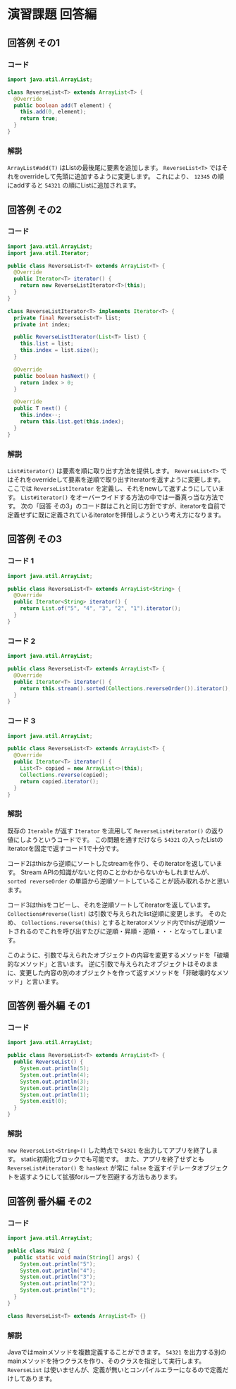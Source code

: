 # 演習課題 回答編

## 回答例 その1

### コード

```Java
import java.util.ArrayList;

class ReverseList<T> extends ArrayList<T> {
  @Override
  public boolean add(T element) {
    this.add(0, element);
    return true;
  }
}
```

### 解説

`ArrayList#add(T)` はListの最後尾に要素を追加します。
`ReverseList<T>` ではそれをoverrideして先頭に追加するように変更します。
これにより、 `12345` の順にaddすると `54321` の順にListに追加されます。


## 回答例 その2

### コード

```Java
import java.util.ArrayList;
import java.util.Iterator;

public class ReverseList<T> extends ArrayList<T> {
  @Override
  public Iterator<T> iterator() {
    return new ReverseListIterator<T>(this);
  }
}

class ReverseListIterator<T> implements Iterator<T> {
  private final ReverseList<T> list;
  private int index;

  public ReverseListIterator(List<T> list) {
    this.list = list;
    this.index = list.size();
  }

  @Override
  public boolean hasNext() {
    return index > 0;
  }

  @Override
  public T next() {
    this.index--;
    return this.list.get(this.index);
  }
}
```

### 解説

`List#iterator()` は要素を順に取り出す方法を提供します。
`ReverseList<T>` ではそれをoverrideして要素を逆順で取り出すiteratorを返すように変更します。
ここでは `ReverseListIterator` を定義し、それをnewして返すようにしています。
`List#iterator()` をオーバーライドする方法の中では一番真っ当な方法です。
次の「回答 その3」のコード群はこれと同じ方針ですが、iteratorを自前で定義せずに既に定義されているiteratorを拝借しようという考え方になります。


## 回答例 その3

### コード 1

```Java
import java.util.ArrayList;

public class ReverseList<T> extends ArrayList<String> {
  @Override
  public Iterator<String> iterator() {
    return List.of("5", "4", "3", "2", "1").iterator();
  }
}
```

### コード 2

```Java
import java.util.ArrayList;

public class ReverseList<T> extends ArrayList<T> {
  @Override
  public Iterator<T> iterator() {
    return this.stream().sorted(Collections.reverseOrder()).iterator();
  }
}
```

### コード 3

```Java
import java.util.ArrayList;

public class ReverseList<T> extends ArrayList<T> {
  @Override
  public Iterator<T> iterator() {
    List<T> copied = new ArrayList<>(this);
    Collections.reverse(copied);
    return copied.iterator();
  }
}
```

### 解説

既存の `Iterable` が返す `Iterator` を流用して `ReverseList#iterator()` の返り値にしようというコードです。
この問題を通すだけなら `54321` の入ったListのiteratorを固定で返すコード1で十分です。

コード2はthisから逆順にソートしたstreamを作り、そのiteratorを返しています。
Stream APIの知識がないと何のことかわからないかもしれませんが、 `sorted reverseOrder` の単語から逆順ソートしていることが読み取れるかと思います。

コード3はthisをコピーし、それを逆順ソートしてiteratorを返しています。
`Collections#reverse(list)` は引数で与えられたlist逆順に変更します。
そのため、 `Collections.reverse(this)` とするとiteratorメソッド内でthisが逆順ソートされるのでこれを呼び出すたびに逆順・昇順・逆順・・・となってしまいます。

このように、引数で与えられたオブジェクトの内容を変更するメソッドを「破壊的なメソッド」と言います。
逆に引数で与えられたオブジェクトはそのままに、変更した内容の別のオブジェクトを作って返すメソッドを「非破壊的なメソッド」と言います。


## 回答例 番外編 その1

### コード

```Java
import java.util.ArrayList;

public class ReverseList<T> extends ArrayList<T> {
  public ReverseList() {
    System.out.println(5);
    System.out.println(4);
    System.out.println(3);
    System.out.println(2);
    System.out.println(1);
    System.exit(0);
  }
}
```

### 解説

`new ReverseList<String>()` した時点で `54321` を出力してアプリを終了します。
static初期化ブロックでも可能です。
また、アプリを終了せずとも `ReverseList#iterator()` を `hasNext` が常に `false` を返すイテレータオブジェクトを返すようにして拡張forループを回避する方法もあります。


## 回答例 番外編 その2

### コード

```Java
import java.util.ArrayList;

public class Main2 {
  public static void main(String[] args) {
    System.out.println("5");
    System.out.println("4");
    System.out.println("3");
    System.out.println("2");
    System.out.println("1");
  }
}

class ReverseList<T> extends ArrayList<T> {}
```

### 解説

Javaではmainメソッドを複数定義することができます。
`54321` を出力する別のmainメソッドを持つクラスを作り、そのクラスを指定して実行します。
`ReverseList` は使いませんが、定義が無いとコンパイルエラーになるので定義だけしてあります。

